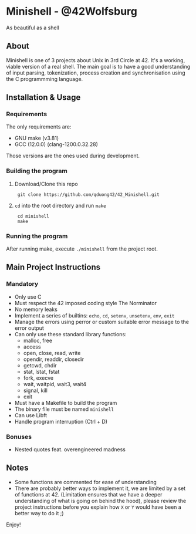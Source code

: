 # Minishell - @42Wolfsburg

As beautiful as a shell

## About

Minishell is one of 3 projects about Unix in 3rd Circle at 42.
It's a working, viable version of a real shell.
The main goal is to have a good understanding of input parsing, tokenization, process creation and
synchronisation using the C programmming language.

## Installation & Usage

### Requirements
The only requirements are:
- GNU make (v3.81)
- GCC (12.0.0) (clang-1200.0.32.28)

Those versions are the ones used during development.

### Building the program

1. Download/Clone this repo

        git clone https://github.com/qduong42/42_Minishell.git
2. `cd` into the root directory and run `make`

        cd minishell
        make

### Running the program

After running make, execute `./minishell` from the project root.

## Main Project Instructions

### Mandatory

- Only use C
- Must respect the 42 imposed coding style The Norminator
- No memory leaks
- Implement a series of builtins: `echo`, `cd`, `setenv`, `unsetenv`, `env`, `exit`
- Manage the errors using perror or custom suitable error message
to the error output
- Can only use these standard library functions:
    - malloc, free
    - access
    - open, close, read, write
    - opendir, readdir, closedir
    - getcwd, chdir
    - stat, lstat, fstat
    - fork, execve
    - wait, waitpid, wait3, wait4
    - signal, kill
    - exit
- Must have a Makefile to build the program
- The binary file must be named `minishell`
- Can use Libft
- Handle program interruption (Ctrl + D)

### Bonuses

- Nested quotes feat. overengineered madness


## Notes

- Some functions are commented for ease of understanding
- There are probably better ways to implement it, we are limited by a set of functions at 42. (Limitation ensures that we have a deeper understanding of what is going on behind the hood), please review the project instructions before you explain how `X` or `Y` would have been a better way to do it ;)


Enjoy!

